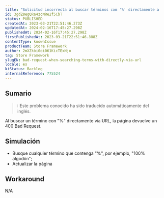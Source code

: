 ```yaml
---
title: "Solicitud incorrecta al buscar términos con '%' directamente a través de la URL"
id: 3gdZ8egQRa4zcNRe2f5CbT
status: PUBLISHED
createdAt: 2023-03-21T22:51:46.273Z
updatedAt: 2024-02-16T17:45:27.298Z
publishedAt: 2024-02-16T17:45:27.298Z
firstPublishedAt: 2023-03-21T22:51:46.888Z
contentType: knownIssue
productTeam: Store Framework
author: 2mXZkbi0oi061KicTExNjo
tag: Store Framework
slugEN: bad-request-when-searching-terms-with-directly-via-url
locale: es
kiStatus: Backlog
internalReference: 775524
---
```


## Sumario

>ℹ️ Este problema conocido ha sido traducido automáticamente del inglés.


Al buscar un término con "%" directamente vía URL, la página devuelve un 400 Bad Request.


##

## Simulación



- Busque cualquier término que contenga "%", por ejemplo, "100% algodón";
- Actualizar la página



## Workaround


N/A



